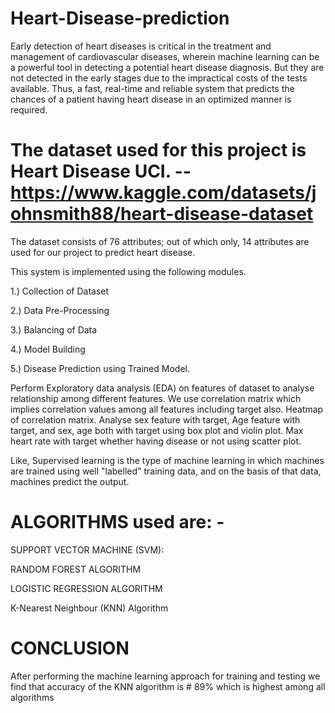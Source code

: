 # Heart-Disease-prediction

Early detection of heart diseases is critical in the treatment and management of cardiovascular diseases, wherein machine learning can be a powerful tool in detecting a potential heart disease diagnosis. But they are not detected in the early stages due to the impractical costs of the tests available. Thus, a fast, real-time and reliable system that predicts the chances of a patient having heart disease in an optimized manner is required. 

# The dataset used for this project is Heart Disease UCI. -- https://www.kaggle.com/datasets/johnsmith88/heart-disease-dataset

The dataset consists of 76 attributes; out of which only, 14 attributes are used for our project to predict heart disease.

This system is implemented using the following modules. 

1.) Collection of Dataset 

2.) Data Pre-Processing 

3.) Balancing of Data 

4.) Model Building

5.) Disease Prediction using Trained Model.

Perform Exploratory data analysis (EDA) on features of dataset to analyse relationship among different features. We use correlation matrix which implies correlation values among all features including target also. Heatmap of correlation matrix. Analyse sex feature with target, Age feature with target, and sex, age both with target using box plot and violin plot. Max heart rate with target whether having disease or not using scatter plot.

Like, Supervised learning is the type of machine learning in which machines are trained using well "labelled" training data, and on the basis of that data, machines predict the output. 

# ALGORITHMS used are: -  

SUPPORT VECTOR MACHINE (SVM): 

RANDOM FOREST ALGORITHM

LOGISTIC REGRESSION ALGORITHM

K-Nearest Neighbour (KNN) Algorithm


# CONCLUSION
After performing the machine learning approach for training and testing we find that accuracy of the KNN algorithm is # 89% 
which is highest among all algorithms




